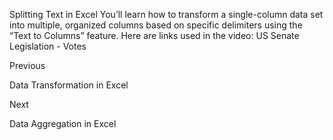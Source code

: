 Splitting Text in Excel
You’ll learn how to transform a single-column data set into multiple, organized columns based on specific delimiters using the “Text to Columns” feature.
Here are links used in the video:
US Senate Legislation - Votes














Previous




Data Transformation in Excel












Next










Data Aggregation in Excel





